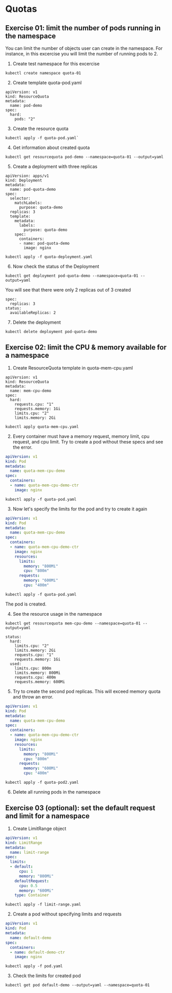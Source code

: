 # Quotas

## Exercise 01: limit the number of pods running in the namespace

You can limit the number of objects user can create in the namespace. For instance, in this excercise you will limit the number of running pods to 2.

1. Create test namespace for this excercise

```
kubectl create namespace quota-01
```

2. Create template quota-pod.yaml

```
apiVersion: v1
kind: ResourceQuota
metadata:
  name: pod-demo
spec:
  hard:
    pods: "2"
```

3. Create the resource quota

```
kubectl apply -f quota-pod.yaml`
```

4. Get information about created quota

```
kubectl get resourcequota pod-demo --namespace=quota-01 --output=yaml
```

5. Create a deployment with three replicas

```
apiVersion: apps/v1
kind: Deployment
metadata:
  name: pod-quota-demo
spec:
  selector:
    matchLabels:
      purpose: quota-demo
  replicas: 3
  template:
    metadata:
      labels:
        purpose: quota-demo
    spec:
      containers:
      - name: pod-quota-demo
        image: nginx
```

```
kubectl apply -f quota-deployment.yaml
```

6. Now check the status of the Deployment

```
kubectl get deployment pod-quota-demo --namespace=quota-01 --output=yaml
```

You will see that there were only 2 replicas out of 3 created

```
spec:
  replicas: 3
status:
  availableReplicas: 2
```

7. Delete the deployment

```
kubectl delete deployment pod-quota-demo
```

## Exercise 02: limit the CPU & memory available for a namespace

1. Create ResourceQuota template in quota-mem-cpu.yaml

```
apiVersion: v1
kind: ResourceQuota
metadata:
  name: mem-cpu-demo
spec:
  hard:
    requests.cpu: "1"
    requests.memory: 1Gi
    limits.cpu: "2"
    limits.memory: 2Gi
```

```
kubectl apply quota-mem-cpu.yaml
```
2. Every container must have a memory request, memory limit, cpu request, and cpu limit. Try to create a pod without these specs and see the error.


```file=quota-pod.yaml
apiVersion: v1
kind: Pod
metadata:
  name: quota-mem-cpu-demo
spec:
  containers:
  - name: quota-mem-cpu-demo-ctr
    image: nginx
```

```
kubectl apply -f quota-pod.yaml
```

3. Now let's specify the limits for the pod and try to create it again

```file=quota-pod.yaml
apiVersion: v1
kind: Pod
metadata:
  name: quota-mem-cpu-demo
spec:
  containers:
  - name: quota-mem-cpu-demo-ctr
    image: nginx
    resources:
      limits:
        memory: "800Mi"
        cpu: "800m"
      requests:
        memory: "600Mi"
        cpu: "400m"
```

```
kubectl apply -f quota-pod.yaml
```

The pod is created.

4. See the resource usage in the namespace

```
kubectl get resourcequota mem-cpu-demo --namespace=quota-01 --output=yaml

status:
  hard:
    limits.cpu: "2"
    limits.memory: 2Gi
    requests.cpu: "1"
    requests.memory: 1Gi
  used:
    limits.cpu: 800m
    limits.memory: 800Mi
    requests.cpu: 400m
    requests.memory: 600Mi
```

5. Try to create the second pod replicas. This will exceed memory quota and throw an error.

```file=quota-pod2.yaml
apiVersion: v1
kind: Pod
metadata:
  name: quota-mem-cpu-demo
spec:
  containers:
  - name: quota-mem-cpu-demo-ctr
    image: nginx
    resources:
      limits:
        memory: "800Mi"
        cpu: "800m"
      requests:
        memory: "600Mi"
        cpu: "400m"
```

```
kubectl apply -f quota-pod2.yaml
```

6. Delete all running pods in the namespace

## Exercise 03 (optional): set the default request and limit for a namespace

1. Create LimitRange object

```file=limit-range.yaml
apiVersion: v1
kind: LimitRange
metadata:
  name: limit-range
spec:
  limits:
  - default:
      cpu: 1
      memory: "800Mi"
    defaultRequest:
      cpu: 0.5
      memory: "600Mi"
    type: Container
```

```
kubectl apply -f limit-range.yaml
```

2. Create a pod without specifying limits and requests

```file=pod.yaml
apiVersion: v1
kind: Pod
metadata:
  name: default-demo
spec:
  containers:
  - name: default-demo-ctr
    image: nginx
```

```
kubectl apply -f pod.yaml
```

3. Check the limits for created pod

```
kubectl get pod default-demo --output=yaml --namespace=quota-01
```

